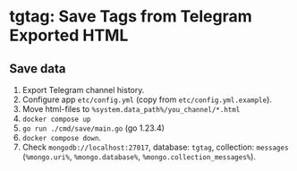 # tgtag: Save Tags from Telegram Exported HTML

## Save data
1. Export Telegram channel history.
2. Configure app `etc/config.yml` (copy from `etc/config.yml.example`).
3. Move html-files to `%system.data_path%/you_channel/*.html`
4. `docker compose up`
5. `go run ./cmd/save/main.go` (go 1.23.4)
6. `docker compose down`.
7. Check `mongodb://localhost:27017`, database: `tgtag`, collection: `messages` (`%mongo.uri%`, `%mongo.database%`, `%mongo.collection_messages%`).
